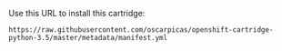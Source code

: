 Use this URL to install this cartridge:

    https://raw.githubusercontent.com/oscarpicas/openshift-cartridge-python-3.5/master/metadata/manifest.yml
